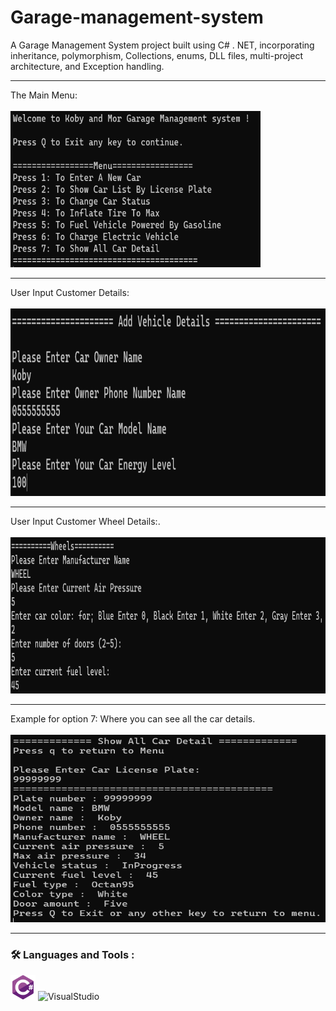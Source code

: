 # Garage-management-system
A Garage Management System project built using C# . NET, incorporating inheritance, polymorphism, Collections, enums, DLL files, multi-project architecture, and Exception handling.
<br>

<hr>

<div>
    The Main Menu:<br><br>
<img 
    src="https://github.com/yaakov-koby-israeli/Garage-management-system/blob/main/Img/Screenshot%202025-01-19%20214133.png" 
    alt="Image Description"
    width="400" 
    height="250"
    title="Garage Main Manu"
/>
<div/>
    
<hr>

<div>
    User Input Customer Details:<br><br>
<img 
    src="https://github.com/yaakov-koby-israeli/Garage-management-system/blob/main/Img/Screenshot%202025-01-19%20222329.png" 
    alt="Image Description"
    width="575" 
    height="300" 
    title="Vehicle Details"
/>
<div/>

<hr>

<div>
    User Input Customer Wheel Details:.<br><br>
<img 
    src="https://github.com/yaakov-koby-israeli/Garage-management-system/blob/main/Img/Screenshot%202025-01-19%20222358.png" 
    alt="Image Description"
    width="600" 
    height="250" 
    title="Wheel Details"
/>  
<div/>

<hr>

<div>
    Example for option 7: Where you can see all the car details.<br><br>
<img 
    src="https://github.com/yaakov-koby-israeli/Garage-management-system/blob/main/Img/Screenshot%202025-01-19%20222425.png" 
    alt="Image Description"
    width="550" 
    height="300" 
    title="All Car Details"
/>  
<div/>
    
<hr>

### :hammer_and_wrench: Languages and Tools :
<div>
  <img 
    src="https://raw.githubusercontent.com/devicons/devicon/master/icons/csharp/csharp-original.svg" 
    alt="csharp" 
    width="40" 
    height="40" 
    title="C#" 
  />    
  <img 
    src="https://upload.wikimedia.org/wikipedia/commons/2/2c/Visual_Studio_Icon_2022.svg" 
    alt="VisualStudio" 
    width="40" 
    height="40" 
    title="Visual Studio 2022" 
  />    
<div/>    
<br>
